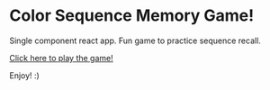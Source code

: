 # Color Sequence Memory Game!

Single component react app. Fun game to practice sequence recall.

[Click here to play the game!](https://color-sequence-game-tyaans-projects.vercel.app/)

Enjoy! :)